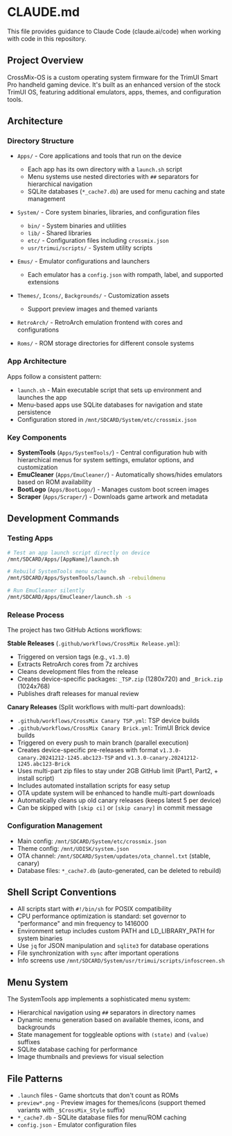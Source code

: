 # CLAUDE.md

This file provides guidance to Claude Code (claude.ai/code) when working with code in this repository.

## Project Overview

CrossMix-OS is a custom operating system firmware for the TrimUI Smart Pro handheld gaming device. It's built as an enhanced version of the stock TrimUI OS, featuring additional emulators, apps, themes, and configuration tools.

## Architecture

### Directory Structure

- `Apps/` - Core applications and tools that run on the device
  - Each app has its own directory with a `launch.sh` script
  - Menu systems use nested directories with `##` separators for hierarchical navigation
  - SQLite databases (`*_cache7.db`) are used for menu caching and state management

- `System/` - Core system binaries, libraries, and configuration files
  - `bin/` - System binaries and utilities
  - `lib/` - Shared libraries
  - `etc/` - Configuration files including `crossmix.json`
  - `usr/trimui/scripts/` - System utility scripts

- `Emus/` - Emulator configurations and launchers
  - Each emulator has a `config.json` with rompath, label, and supported extensions

- `Themes/`, `Icons/`, `Backgrounds/` - Customization assets
  - Support preview images and themed variants

- `RetroArch/` - RetroArch emulation frontend with cores and configurations

- `Roms/` - ROM storage directories for different console systems

### App Architecture

Apps follow a consistent pattern:
- `launch.sh` - Main executable script that sets up environment and launches the app
- Menu-based apps use SQLite databases for navigation and state persistence
- Configuration stored in `/mnt/SDCARD/System/etc/crossmix.json`

### Key Components

- **SystemTools** (`Apps/SystemTools/`) - Central configuration hub with hierarchical menus for system settings, emulator options, and customization
- **EmuCleaner** (`Apps/EmuCleaner/`) - Automatically shows/hides emulators based on ROM availability  
- **BootLogo** (`Apps/BootLogo/`) - Manages custom boot screen images
- **Scraper** (`Apps/Scraper/`) - Downloads game artwork and metadata

## Development Commands

### Testing Apps
```bash
# Test an app launch script directly on device
/mnt/SDCARD/Apps/[AppName]/launch.sh

# Rebuild SystemTools menu cache
/mnt/SDCARD/Apps/SystemTools/launch.sh -rebuildmenu

# Run EmuCleaner silently
/mnt/SDCARD/Apps/EmuCleaner/launch.sh -s
```

### Release Process
The project has two GitHub Actions workflows:

**Stable Releases** (`.github/workflows/CrossMix Release.yml`):
- Triggered on version tags (e.g., `v1.3.0`)
- Extracts RetroArch cores from 7z archives
- Cleans development files from the release
- Creates device-specific packages: `_TSP.zip` (1280x720) and `_Brick.zip` (1024x768)
- Publishes draft releases for manual review

**Canary Releases** (Split workflows with multi-part downloads):
- `.github/workflows/CrossMix Canary TSP.yml`: TSP device builds
- `.github/workflows/CrossMix Canary Brick.yml`: TrimUI Brick device builds  
- Triggered on every push to main branch (parallel execution)
- Creates device-specific pre-releases with format `v1.3.0-canary.20241212-1245.abc123-TSP` and `v1.3.0-canary.20241212-1245.abc123-Brick`
- Uses multi-part zip files to stay under 2GB GitHub limit (Part1, Part2, + install script)
- Includes automated installation scripts for easy setup
- OTA update system will be enhanced to handle multi-part downloads
- Automatically cleans up old canary releases (keeps latest 5 per device)
- Can be skipped with `[skip ci]` or `[skip canary]` in commit message

### Configuration Management
- Main config: `/mnt/SDCARD/System/etc/crossmix.json`
- Theme config: `/mnt/UDISK/system.json` 
- OTA channel: `/mnt/SDCARD/System/updates/ota_channel.txt` (stable, canary)
- Database files: `*_cache7.db` (auto-generated, can be deleted to rebuild)

## Shell Script Conventions

- All scripts start with `#!/bin/sh` for POSIX compatibility
- CPU performance optimization is standard: set governor to "performance" and min frequency to 1416000
- Environment setup includes custom PATH and LD_LIBRARY_PATH for system binaries
- Use `jq` for JSON manipulation and `sqlite3` for database operations
- File synchronization with `sync` after important operations
- Info screens use `/mnt/SDCARD/System/usr/trimui/scripts/infoscreen.sh`

## Menu System

The SystemTools app implements a sophisticated menu system:
- Hierarchical navigation using `##` separators in directory names
- Dynamic menu generation based on available themes, icons, and backgrounds
- State management for toggleable options with `(state)` and `(value)` suffixes
- SQLite database caching for performance
- Image thumbnails and previews for visual selection

## File Patterns

- `.launch` files - Game shortcuts that don't count as ROMs
- `preview*.png` - Preview images for themes/icons (support themed variants with `_$CrossMix_Style` suffix)
- `*_cache7.db` - SQLite database files for menu/ROM caching
- `config.json` - Emulator configuration files